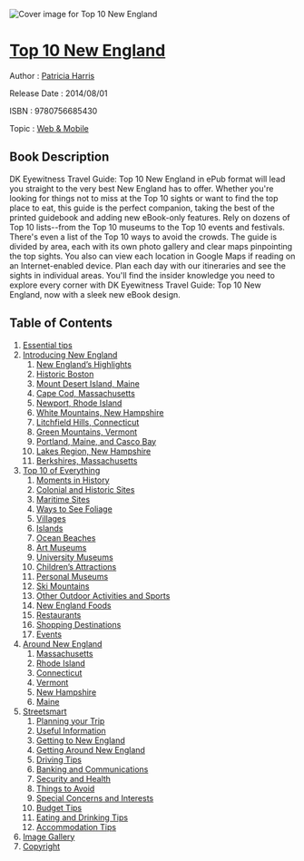 ![Cover image for Top 10 New England](https://imgdetail.ebookreading.net/cover/cover/web_mobile/EB9780756685430.jpg)

[Top 10 New England](https://ebookreading.net/view/book/Top+10+New+England-EB9780756685430_1.html "Top 10 New England")
====================================================================================================================

Author : [Patricia Harris](https://ebookreading.net/search/author/Patricia+Harris)

Release Date : 2014/08/01

ISBN : 9780756685430

Topic : [Web & Mobile](https://ebookreading.net/search/category/web-mobile)

Book Description
-----------------

DK Eyewitness Travel Guide: Top 10 New England in ePub format will lead you straight to the very best New England has to offer. Whether you're looking for things not to miss at the Top 10 sights or want to find the top place to eat, this guide is the perfect companion, taking the best of the printed guidebook and adding new eBook-only features. Rely on dozens of Top 10 lists--from the Top 10 museums to the Top 10 events and festivals. There's even a list of the Top 10 ways to avoid the crowds.
The guide is divided by area, each with its own photo gallery and clear maps pinpointing the top sights. You also can view each location in Google Maps if reading on an Internet-enabled device. Plan each day with our itineraries and see the sights in individual areas. You'll find the insider knowledge you need to explore every corner with DK Eyewitness Travel Guide: Top 10 New England, now with a sleek new eBook design.
              
Table of Contents
-----------------

1. [Essential tips](https://ebookreading.net/view/book/Top+10+New+England-EB9780756685430_3.html)
1. [Introducing New England](https://ebookreading.net/view/book/Top+10+New+England-EB9780756685430_4.html)
    1. [New England’s Highlights](https://ebookreading.net/view/book/Top+10+New+England-EB9780756685430_4.html#part)
    1. [Historic Boston](https://ebookreading.net/view/book/Top+10+New+England-EB9780756685430_5.html)
    1. [Mount Desert Island, Maine](https://ebookreading.net/view/book/Top+10+New+England-EB9780756685430_6.html)
    1. [Cape Cod, Massachusetts](https://ebookreading.net/view/book/Top+10+New+England-EB9780756685430_7.html)
    1. [Newport, Rhode Island](https://ebookreading.net/view/book/Top+10+New+England-EB9780756685430_8.html)
    1. [White Mountains, New Hampshire](https://ebookreading.net/view/book/Top+10+New+England-EB9780756685430_9.html)
    1. [Litchfield Hills, Connecticut](https://ebookreading.net/view/book/Top+10+New+England-EB9780756685430_10.html)
    1. [Green Mountains, Vermont](https://ebookreading.net/view/book/Top+10+New+England-EB9780756685430_11.html)
    1. [Portland, Maine, and Casco Bay](https://ebookreading.net/view/book/Top+10+New+England-EB9780756685430_12.html)
    1. [Lakes Region, New Hampshire](https://ebookreading.net/view/book/Top+10+New+England-EB9780756685430_13.html)
    1. [Berkshires, Massachusetts](https://ebookreading.net/view/book/Top+10+New+England-EB9780756685430_14.html)
1. [Top 10 of Everything](https://ebookreading.net/view/book/Top+10+New+England-EB9780756685430_15.html)
    1. [Moments in History](https://ebookreading.net/view/book/Top+10+New+England-EB9780756685430_16.html)
    1. [Colonial and Historic Sites](https://ebookreading.net/view/book/Top+10+New+England-EB9780756685430_17.html)
    1. [Maritime Sites](https://ebookreading.net/view/book/Top+10+New+England-EB9780756685430_18.html)
    1. [Ways to See Foliage](https://ebookreading.net/view/book/Top+10+New+England-EB9780756685430_19.html)
    1. [Villages](https://ebookreading.net/view/book/Top+10+New+England-EB9780756685430_20.html)
    1. [Islands](https://ebookreading.net/view/book/Top+10+New+England-EB9780756685430_21.html)
    1. [Ocean Beaches](https://ebookreading.net/view/book/Top+10+New+England-EB9780756685430_22.html)
    1. [Art Museums](https://ebookreading.net/view/book/Top+10+New+England-EB9780756685430_23.html)
    1. [University Museums](https://ebookreading.net/view/book/Top+10+New+England-EB9780756685430_24.html)
    1. [Children’s Attractions](https://ebookreading.net/view/book/Top+10+New+England-EB9780756685430_25.html)
    1. [Personal Museums](https://ebookreading.net/view/book/Top+10+New+England-EB9780756685430_26.html)
    1. [Ski Mountains](https://ebookreading.net/view/book/Top+10+New+England-EB9780756685430_27.html)
    1. [Other Outdoor Activities and Sports](https://ebookreading.net/view/book/Top+10+New+England-EB9780756685430_28.html)
    1. [New England Foods](https://ebookreading.net/view/book/Top+10+New+England-EB9780756685430_29.html)
    1. [Restaurants](https://ebookreading.net/view/book/Top+10+New+England-EB9780756685430_30.html)
    1. [Shopping Destinations](https://ebookreading.net/view/book/Top+10+New+England-EB9780756685430_31.html)
    1. [Events](https://ebookreading.net/view/book/Top+10+New+England-EB9780756685430_32.html)
1. [Around New England](https://ebookreading.net/view/book/Top+10+New+England-EB9780756685430_33.html)
    1. [Massachusetts](https://ebookreading.net/view/book/Top+10+New+England-EB9780756685430_34.html)
    1. [Rhode Island](https://ebookreading.net/view/book/Top+10+New+England-EB9780756685430_35.html)
    1. [Connecticut](https://ebookreading.net/view/book/Top+10+New+England-EB9780756685430_36.html)
    1. [Vermont](https://ebookreading.net/view/book/Top+10+New+England-EB9780756685430_37.html)
    1. [New Hampshire](https://ebookreading.net/view/book/Top+10+New+England-EB9780756685430_38.html)
    1. [Maine](https://ebookreading.net/view/book/Top+10+New+England-EB9780756685430_39.html)
1. [Streetsmart](https://ebookreading.net/view/book/Top+10+New+England-EB9780756685430_40.html)
    1. [Planning your Trip](https://ebookreading.net/view/book/Top+10+New+England-EB9780756685430_41.html)
    1. [Useful Information](https://ebookreading.net/view/book/Top+10+New+England-EB9780756685430_42.html)
    1. [Getting to New England](https://ebookreading.net/view/book/Top+10+New+England-EB9780756685430_43.html)
    1. [Getting Around New England](https://ebookreading.net/view/book/Top+10+New+England-EB9780756685430_44.html)
    1. [Driving Tips](https://ebookreading.net/view/book/Top+10+New+England-EB9780756685430_45.html)
    1. [Banking and Communications](https://ebookreading.net/view/book/Top+10+New+England-EB9780756685430_46.html)
    1. [Security and Health](https://ebookreading.net/view/book/Top+10+New+England-EB9780756685430_47.html)
    1. [Things to Avoid](https://ebookreading.net/view/book/Top+10+New+England-EB9780756685430_48.html)
    1. [Special Concerns and Interests](https://ebookreading.net/view/book/Top+10+New+England-EB9780756685430_49.html)
    1. [Budget Tips](https://ebookreading.net/view/book/Top+10+New+England-EB9780756685430_50.html)
    1. [Eating and Drinking Tips](https://ebookreading.net/view/book/Top+10+New+England-EB9780756685430_51.html)
    1. [Accommodation Tips](https://ebookreading.net/view/book/Top+10+New+England-EB9780756685430_52.html)
1. [Image Gallery](https://ebookreading.net/view/book/Top+10+New+England-EB9780756685430_53.html)
1. [Copyright](https://ebookreading.net/view/book/Top+10+New+England-EB9780756685430_54.html)
